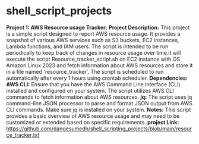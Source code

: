 # shell_script_projects
**Project 1: AWS Resource usage Tracker:**
**Project Description:**
This project is a simple script designed to report AWS resource usage. It provides a snapshot of various AWS services such as S3 buckets, EC2 instances, Lambda functions, and IAM users.
The script is intended to be run periodically to keep track of changes in resource usage over time.it will execute the script Resource_tracker_script.sh on EC2 instance with OS Amazon Linux 2023
and  fetch information about AWS resources and store it in a file named 'resource_tracker'. The script is scheduled  to run automatically after every 1 hours using crontab scheduler.
**Dependencies:**
**AWS CLI:**
Ensure that you have the AWS Command Line Interface (CLI) installed and configured on your system. The script utilizes AWS CLI commands to fetch information about AWS resources.
**jq:**
The script uses jq command-line JSON processor to parse and format JSON output from AWS CLI commands. Make sure jq is installed on your system.
**Notes:**
This script provides a basic overview of AWS resource usage and may need to be customized or extended based on specific requirements.
**project Link:**
https://github.com/dangesumedh/shell_scripting_projects/blob/main/resource_tracker.txt

